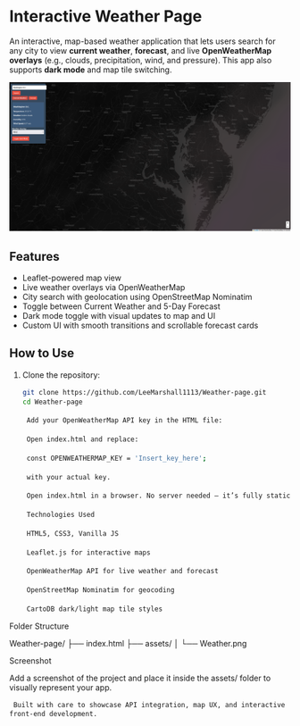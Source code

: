 #  Interactive Weather Page

An interactive, map-based weather application that lets users search for any city to view **current weather**, **forecast**, and live **OpenWeatherMap overlays** (e.g., clouds, precipitation, wind, and pressure). This app also supports **dark mode** and map tile switching.

![Weather Page Screenshot](Weather.png)

##  Features

- Leaflet-powered map view
- Live weather overlays via OpenWeatherMap
- City search with geolocation using OpenStreetMap Nominatim
- Toggle between Current Weather and 5-Day Forecast
- Dark mode toggle with visual updates to map and UI
- Custom UI with smooth transitions and scrollable forecast cards

## How to Use

1. Clone the repository:

   ```bash
   git clone https://github.com/LeeMarshall1113/Weather-page.git
   cd Weather-page

    Add your OpenWeatherMap API key in the HTML file:

    Open index.html and replace:

    const OPENWEATHERMAP_KEY = 'Insert_key_here';

    with your actual key.

    Open index.html in a browser. No server needed — it’s fully static!

    Technologies Used

    HTML5, CSS3, Vanilla JS

    Leaflet.js for interactive maps

    OpenWeatherMap API for live weather and forecast

    OpenStreetMap Nominatim for geocoding

    CartoDB dark/light map tile styles

  Folder Structure

Weather-page/
├── index.html
├── assets/
│   └── Weather.png

 Screenshot

Add a screenshot of the project and place it inside the assets/ folder to visually represent your app.

     Built with care to showcase API integration, map UX, and interactive front-end development.
